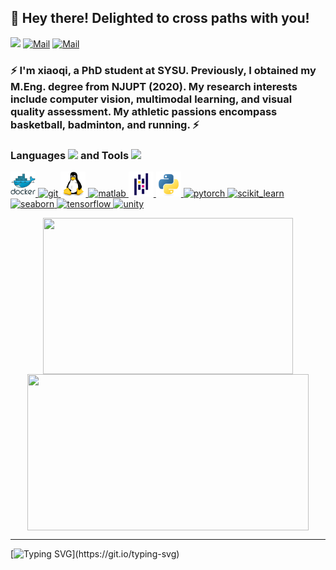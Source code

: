 
## 👋 Hey there! Delighted to cross paths with you!
<img src="https://media2.giphy.com/media/v1.Y2lkPTc5MGI3NjExMjdoMGd5N2E2eHE1eDIwczhoeWU0cGxqNDhtYmFsNWt5eWw4NWNubiZlcD12MV9pbnRlcm5hbF9naWZfYnlfaWQmY3Q9Zw/kcCxcr9HEEHICQ8ax1/giphy.gif" width="22"> [![Mail](https://img.shields.io/badge/email-wangxq79@mail2.sysu.edu.cn-darkgreen?logo=Gmail&logoColor=darkgreen&labelColor=black)](mailto:wangxq79@mail2.sysu.edu.cn) [![Mail](https://img.shields.io/badge/gmail-xqwang0311@gmail.com-darkgreen?logo=Gmail&logoColor=darkgreen&labelColor=black)](mailto:xqwang0311@gmail.com)
<h3 align="left">⚡ I'm xiaoqi, a PhD student at SYSU. Previously, I obtained my M.Eng. degree from NJUPT (2020). My research interests include computer vision, multimodal learning, and visual quality assessment. My athletic passions encompass basketball, badminton, and running. ⚡</h3>

### Languages <img src="https://media.giphy.com/media/WUlplcMpOCEmTGBtBW/giphy.gif" width="30"> and Tools <img src="https://media1.giphy.com/media/v1.Y2lkPTc5MGI3NjExbWJuaTNlcDR6cmIzano1Znd2amUyMXptZzVzbHVmZ3lvM2ZxNmI0YyZlcD12MV9pbnRlcm5hbF9naWZfYnlfaWQmY3Q9Zw/MecSv0s6Z3mdBWrYtY/giphy.gif" width="25">

<p align="left"> <a href="https://www.docker.com/" target="_blank" rel="noreferrer"> <img src="https://raw.githubusercontent.com/devicons/devicon/master/icons/docker/docker-original-wordmark.svg" alt="docker" width="40" height="40"/> </a> <a href="https://git-scm.com/" target="_blank" rel="noreferrer"> <img src="https://www.vectorlogo.zone/logos/git-scm/git-scm-icon.svg" alt="git" width="40" height="40"/> </a> <a href="https://www.linux.org/" target="_blank" rel="noreferrer"> <img src="https://raw.githubusercontent.com/devicons/devicon/master/icons/linux/linux-original.svg" alt="linux" width="40" height="40"/> </a> <a href="https://www.mathworks.com/" target="_blank" rel="noreferrer"> <img src="https://upload.wikimedia.org/wikipedia/commons/2/21/Matlab_Logo.png" alt="matlab" width="40" height="40"/> </a> <a href="https://pandas.pydata.org/" target="_blank" rel="noreferrer"> <img src="https://raw.githubusercontent.com/devicons/devicon/2ae2a900d2f041da66e950e4d48052658d850630/icons/pandas/pandas-original.svg" alt="pandas" width="40" height="40"/> </a> <a href="https://www.python.org" target="_blank" rel="noreferrer"> <img src="https://raw.githubusercontent.com/devicons/devicon/master/icons/python/python-original.svg" alt="python" width="40" height="40"/> </a> <a href="https://pytorch.org/" target="_blank" rel="noreferrer"> <img src="https://www.vectorlogo.zone/logos/pytorch/pytorch-icon.svg" alt="pytorch" width="40" height="40"/> </a> <a href="https://scikit-learn.org/" target="_blank" rel="noreferrer"> <img src="https://upload.wikimedia.org/wikipedia/commons/0/05/Scikit_learn_logo_small.svg" alt="scikit_learn" width="40" height="40"/> </a> <a href="https://seaborn.pydata.org/" target="_blank" rel="noreferrer"> <img src="https://seaborn.pydata.org/_images/logo-mark-lightbg.svg" alt="seaborn" width="40" height="40"/> </a> <a href="https://www.tensorflow.org" target="_blank" rel="noreferrer"> <img src="https://www.vectorlogo.zone/logos/tensorflow/tensorflow-icon.svg" alt="tensorflow" width="40" height="40"/> </a> <a href="https://unity.com/" target="_blank" rel="noreferrer"> <img src="https://www.vectorlogo.zone/logos/unity3d/unity3d-icon.svg" alt="unity" width="40" height="40"/> </a> </p>

<p align=center>
  <div align=center>
    <a href="https://github.com/anuraghazra/github-readme-stats">
      <img width=400 height=250 align="center" src="https://github-readme-stats.vercel.app/api/top-langs/?username=XiaoqiWang&hide=c%23,powershell,Mathematica,Ruby,Objective-C,Objective-C%2b%2b,Cuda&title_color=61dafb&text_color=ffffff&icon_color=61dafb&bg_color=20232a&langs_count=8&layout=compact&border_color=61dafb&hide_border=true" />
    <a href="https://github.com/anuraghazra/github-readme-stats" title="Go to Source">
      <img align="center" width=450 height=250 src="https://github-readme-stats.vercel.app/api?username=XiaoqiWang&show_icons=true&theme=react&border_color=61dafb&hide_border=true" />
    </a>
  </div>
      
</p>

---
      
[![Typing SVG](https://readme-typing-svg.demolab.com?font=Fira+Code&weight=700&pause=1000&color=F7AA71&center=true&width=450&height=30&lines=Don't+bank+on+others'+victory.++;Forge+your+own+path%2C+make+history.)](https://git.io/typing-svg)
